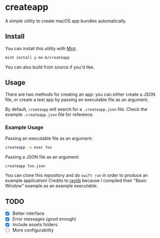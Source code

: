 # createapp

A simple utility to create macOS app bundles automatically.

## Install

You can install this utility with [Mint](https://github.com/yonaskolb/Mint).

```sh
mint install y-mx-b/createapp
```

You can also build from source if you'd like.

## Usage

There are two methods for creating an app: you can either create a JSON file,
or create a test app by passing an executable file as an argument.

By default, `createapp` will search for a `.createapp.json` file. Check the
example `.createapp.json` file for reference.

### Example Usage

Passing an executable file as an argument:

```sh
createapp -m exec foo
```

Passing a JSON file as an argument:

```sh
createapp foo.json
```

You can clone this repository and do `swift run` in order to produce an
example application! Credits to [raylib](https://www.raylib.com/examples.html)
because I compiled their "Basic Window" example as an example executable.

## TODO

- [X] Better interface
- [X] Error messages (good enough)
- [X] Include assets folders
- [ ] More configurability
